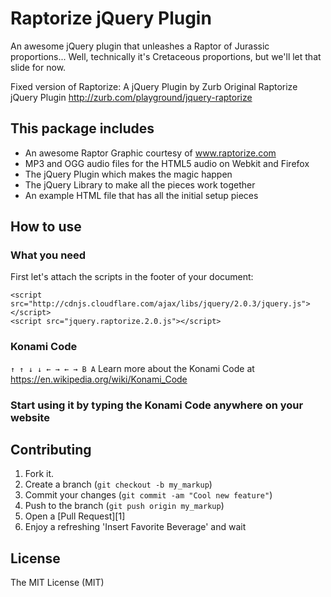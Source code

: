 Raptorize jQuery Plugin
=========

An awesome jQuery plugin that unleashes a Raptor of Jurassic proportions...
Well, technically it's Cretaceous proportions, but we'll let that slide for now.

Fixed version of Raptorize: A jQuery Plugin by Zurb
Original Raptorize jQuery Plugin http://zurb.com/playground/jquery-raptorize

This package includes
------------
* An awesome Raptor Graphic courtesy of www.raptorize.com
* MP3 and OGG audio files for the HTML5 audio on Webkit and Firefox
* The jQuery Plugin which makes the magic happen
* The jQuery Library to make all the pieces work together
* An example HTML file that has all the initial setup pieces


How to use
------------

### What you need
First let's attach the scripts in the footer of your document:

    <script src="http://cdnjs.cloudflare.com/ajax/libs/jquery/2.0.3/jquery.js"></script>
    <script src="jquery.raptorize.2.0.js"></script>

### Konami Code
`↑ ↑ ↓ ↓ ← → ← → B A`
Learn more about the Konami Code at https://en.wikipedia.org/wiki/Konami_Code

### Start using it by typing the Konami Code anywhere on your website

Contributing
------------

1. Fork it.
2. Create a branch (`git checkout -b my_markup`)
3. Commit your changes (`git commit -am "Cool new feature"`)
4. Push to the branch (`git push origin my_markup`)
5. Open a [Pull Request][1]
6. Enjoy a refreshing 'Insert Favorite Beverage' and wait

License
------------
The MIT License (MIT)
